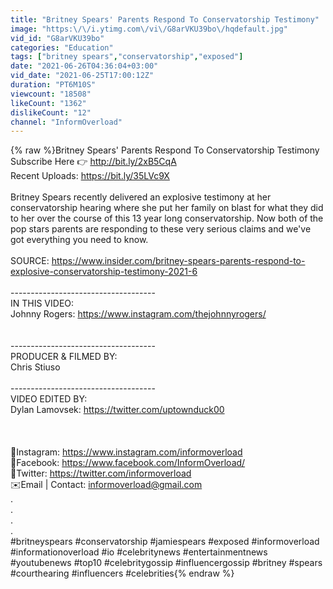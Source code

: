 ```yaml
---
title: "Britney Spears' Parents Respond To Conservatorship Testimony"
image: "https:\/\/i.ytimg.com\/vi\/G8arVKU39bo\/hqdefault.jpg"
vid_id: "G8arVKU39bo"
categories: "Education"
tags: ["britney spears","conservatorship","exposed"]
date: "2021-06-26T04:36:04+03:00"
vid_date: "2021-06-25T17:00:12Z"
duration: "PT6M10S"
viewcount: "18508"
likeCount: "1362"
dislikeCount: "12"
channel: "InformOverload"
---
```

{% raw %}Britney Spears' Parents Respond To Conservatorship Testimony<br />Subscribe Here 👉 <a rel="nofollow" target="blank" href="http://bit.ly/2xB5CqA">http://bit.ly/2xB5CqA</a><br />Recent Uploads: <a rel="nofollow" target="blank" href="https://bit.ly/35LVc9X">https://bit.ly/35LVc9X</a><br /><br />Britney Spears recently delivered an explosive testimony at her conservatorship hearing where she put her family on blast for what they did to her over the course of this 13 year long conservatorship. Now both of the pop stars parents are responding to these very serious claims and we've got everything you need to know. <br /><br />SOURCE: <a rel="nofollow" target="blank" href="https://www.insider.com/britney-spears-parents-respond-to-explosive-conservatorship-testimony-2021-6">https://www.insider.com/britney-spears-parents-respond-to-explosive-conservatorship-testimony-2021-6</a><br /><br />------------------------------------<br />IN THIS VIDEO:<br />Johnny Rogers: <a rel="nofollow" target="blank" href="https://www.instagram.com/thejohnnyrogers/">https://www.instagram.com/thejohnnyrogers/</a><br /><br /><br />------------------------------------<br />PRODUCER &amp; FILMED BY:<br />Chris Stiuso<br /><br />------------------------------------<br />VIDEO EDITED BY:<br />Dylan Lamovsek: <a rel="nofollow" target="blank" href="https://twitter.com/uptownduck00">https://twitter.com/uptownduck00</a><br /><br /><br /><br />📱Instagram: <a rel="nofollow" target="blank" href="https://www.instagram.com/informoverload">https://www.instagram.com/informoverload</a><br />📱Facebook: <a rel="nofollow" target="blank" href="https://www.facebook.com/InformOverload/">https://www.facebook.com/InformOverload/</a><br />📱Twitter: <a rel="nofollow" target="blank" href="https://twitter.com/informoverload">https://twitter.com/informoverload</a><br />✉️Email | Contact: informoverload@gmail.com<br />.<br />.<br />.<br />.<br />#britneyspears #conservatorship #jamiespears #exposed #informoverload #informationoverload #io #celebritynews #entertainmentnews #youtubenews #top10 #celebritygossip #influencergossip #britney #spears #courthearing #influencers #celebrities{% endraw %}
